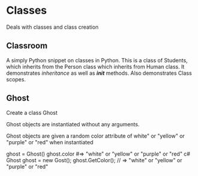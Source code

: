 # Classes

Deals with classes and class creation

## Classroom

A simply Python snippet on classes in Python. This is a class of Students, which inherits from the Person class which inherits from Human class. It demonstrates *inheritance* as well as *__init__* methods. Also demonstrates Class scopes.

## Ghost

Create a class Ghost

Ghost objects are instantiated without any arguments.

Ghost objects are given a random color attribute of white" or "yellow" or "purple" or "red" when instantiated

ghost = Ghost()
ghost.color  #=> "white" or "yellow" or "purple" or "red"
c# Ghost ghost = new Gost(); ghost.GetColor(); // => "white" or "yellow" or "purple" or "red"
